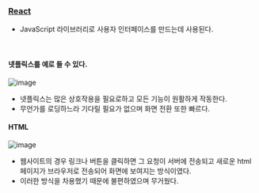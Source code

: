 ### [React](www.reactjs.org)
- JavaScript 라이브러리로 사용자 인터페이스를 만드는데 사용된다.

<br>

#### 넷플릭스를 예로 들 수 있다.
![image](https://user-images.githubusercontent.com/79950504/179357760-8a2ae6d2-07d0-453b-8990-a3c757539a7a.png)  
- 넷플릭스는 많은 상호작용을 필요로하고 모든 기능이 원활하게 작동한다.
- 무언가를 로딩하느라 기다릴 필요가 없으며 화면 전환 또한 빠르다.

#### HTML
![image](https://user-images.githubusercontent.com/79950504/179441697-143220cb-9881-4a00-b3fb-797037791a4a.png)  
- 웹사이트의 경우 링크나 버튼을 클릭하면 그 요청이 서버에 전송되고 새로운 html 페이지가 브라우저로 전송되어 화면에 보여지는 방식이였다.
- 이러한 방식을 차용했기 때문에 불편하였으며 무거웠다.

